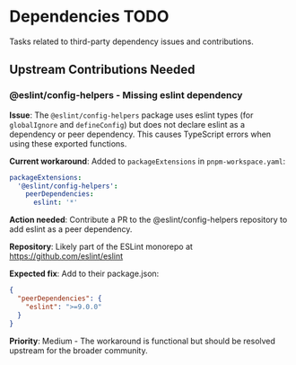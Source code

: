 # Dependencies TODO

Tasks related to third-party dependency issues and contributions.

## Upstream Contributions Needed

### @eslint/config-helpers - Missing eslint dependency

**Issue**: The `@eslint/config-helpers` package uses eslint types (for `globalIgnore` and `defineConfig`) but does not declare eslint as a dependency or peer dependency.
This causes TypeScript errors when using these exported functions.

**Current workaround**: Added to `packageExtensions` in `pnpm-workspace.yaml`:
```yaml
packageExtensions:
  '@eslint/config-helpers':
    peerDependencies:
      eslint: '*'
```

**Action needed**: Contribute a PR to the @eslint/config-helpers repository to add eslint as a peer dependency.

**Repository**: Likely part of the ESLint monorepo at https://github.com/eslint/eslint

**Expected fix**: Add to their package.json:
```json
{
  "peerDependencies": {
    "eslint": ">=9.0.0"
  }
}
```

**Priority**: Medium - The workaround is functional but should be resolved upstream for the broader community.
